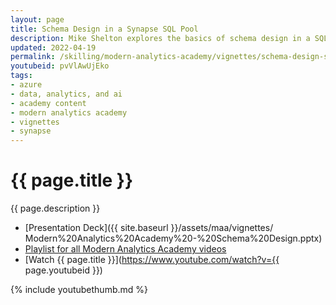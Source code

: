 ```yaml
---
layout: page
title: Schema Design in a Synapse SQL Pool
description: Mike Shelton explores the basics of schema design in a SQL Pool (SQL DW). What is a star schema and why do we use it?
updated: 2022-04-19
permalink: /skilling/modern-analytics-academy/vignettes/schema-design-sql-pool
youtubeid: pvVlAwUjEko
tags: 
- azure
- data, analytics, and ai
- academy content
- modern analytics academy
- vignettes
- synapse
---
```


# {{ page.title }}

{{ page.description }}

* [Presentation Deck]({{ site.baseurl }}/assets/maa/vignettes/
Modern%20Analytics%20Academy%20-%20Schema%20Design.pptx)
* [Playlist for all Modern Analytics Academy videos](https://www.youtube.com/playlist?list=PL8_VXqhvJI9DtxeuFmmQ0V6Z_zL0MXnnI)
* [Watch {{ page.title }}](https://www.youtube.com/watch?v={{ page.youtubeid }})

{% include youtubethumb.md 
%}